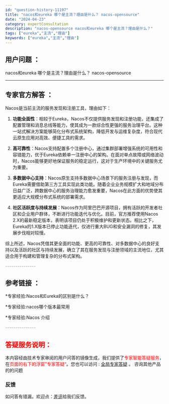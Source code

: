 ```yaml
---
id: "question-history-11197"
title: "nacos和eureka 哪个是主流？理由是什么？ nacos-opensource"
date: "2024-04-23"
category: expertConsultation
description: "nacos-opensource nacos和eureka 哪个是主流？理由是什么？"
tags: ["eureka","主流","理由"]
keywords: ["eureka","主流","理由"]
---
```


## 用户问题 ： 
 nacos和eureka 哪个是主流？理由是什么？ nacos-opensource 

---------------
## 专家官方解答 ：

Nacos是当前主流的服务发现和注册工具，理由如下：

1. **功能全面性**：相较于Eureka，Nacos不仅提供服务发现和注册功能，还集成了配置管理和消息总线等能力，使其成为一款综合性更强的服务治理平台。这种一站式解决方案能够简化分布式系统架构，降低开发与运维复杂度，符合现代云原生应用对高效、便捷工具的需求。

2. **高可靠性**：Nacos支持配置多个注册中心，通过集群部署增强系统的可用性和容错能力，优于Eureka依赖单一注册中心的架构。在面对单点故障或网络波动时，Nacos能够更好地保证服务的稳定运行，这对于生产环境中的关键服务尤为重要。

3. **多数据中心支持**：Nacos原生支持多数据中心场景下的服务注册与发现，而Eureka需要借助第三方工具实现此类功能。随着企业业务规模扩大和地域分布日益广泛，跨数据中心的服务治理能力愈发重要，Nacos在此方面的优势使其更适应大规模分布式系统的部署需求。

4. **社区活跃度与持续发展**：Nacos作为阿里巴巴开源项目，拥有活跃的开发者社区和企业用户群体，不断进行功能迭代与优化。目前，官方推荐使用Nacos 2.X的最新稳定版本，表明该项目仍处于积极维护和更新状态。相比之下，Eureka的1.X版本已停止功能迭代，仅进行重大BUG和安全漏洞的修复，其发展步伐相对较慢。

综上所述，Nacos凭借其更全面的功能、更高的可靠性、对多数据中心的良好支持以及活跃的社区与持续发展，确立了其在服务发现与注册领域的主流地位，尤其适合用于构建和管理复杂的分布式架构。


<font color="#949494">---------------</font> 


## 参考链接 ：

*专家经验:Nacos和Eureka的区别是什么？ 
 
 *专家经验:nacos哪个版本最常用 
 
 *专家经验:Nacos 介绍 


 <font color="#949494">---------------</font> 
 


## <font color="#FF0000">答疑服务说明：</font> 

本内容经由技术专家审阅的用户问答的镜像生成，我们提供了<font color="#FF0000">专家智能答疑服务</font>，在<font color="#FF0000">页面的右下的浮窗”专家答疑“</font>。您也可以访问 : [全局专家答疑](https://opensource.alibaba.com/chatBot) 。 咨询其他产品的的问题

### 反馈
如问答有错漏，欢迎点：[差评](https://ai.nacos.io/user/feedbackByEnhancerGradePOJOID?enhancerGradePOJOId=11699)给我们反馈。
